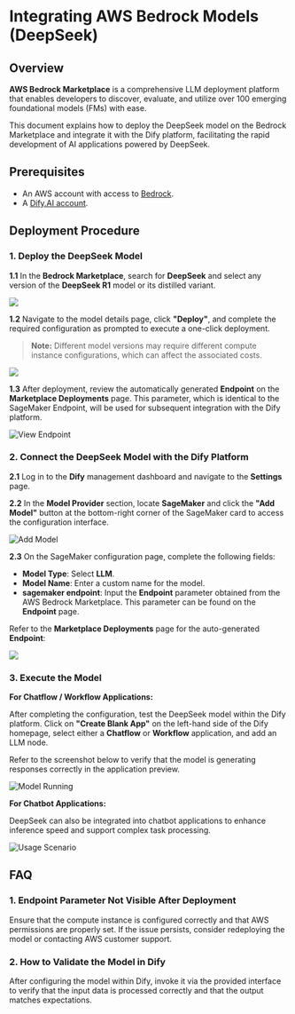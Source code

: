 # Integrating AWS Bedrock Models (DeepSeek)

## Overview

**AWS Bedrock Marketplace** is a comprehensive LLM deployment platform that enables developers to discover, evaluate, and utilize over 100 emerging foundational models (FMs) with ease. 

This document explains how to deploy the DeepSeek model on the Bedrock Marketplace and integrate it with the Dify platform, facilitating the rapid development of AI applications powered by DeepSeek.

## Prerequisites

- An AWS account with access to [Bedrock](https://aws.amazon.com/bedrock/).
- A [Dify.AI account](https://cloud.dify.ai/).

## Deployment Procedure

### 1. Deploy the DeepSeek Model

**1.1** In the **Bedrock Marketplace**, search for **DeepSeek** and select any version of the **DeepSeek R1** model or its distilled variant.

![](https://assets-docs.dify.ai/2025/02/9c6e17fc0cf262b2005013bf122251d1.png)

**1.2** Navigate to the model details page, click **"Deploy"**, and complete the required configuration as prompted to execute a one-click deployment.

> **Note:** Different model versions may require different compute instance configurations, which can affect the associated costs.

![](https://assets-docs.dify.ai/2025/02/613497e3473d9b6eaa7cb5611decee0c.png)

**1.3** After deployment, review the automatically generated **Endpoint** on the **Marketplace Deployments** page. This parameter, which is identical to the SageMaker Endpoint, will be used for subsequent integration with the Dify platform.

![View Endpoint](https://assets-docs.dify.ai/2025/02/82a1d6406662b83386b86ec511ab20be.png)

### 2. Connect the DeepSeek Model with the Dify Platform

**2.1** Log in to the **Dify** management dashboard and navigate to the **Settings** page.

**2.2** In the **Model Provider** section, locate **SageMaker** and click the **"Add Model"** button at the bottom-right corner of the SageMaker card to access the configuration interface.

![Add Model](https://assets-docs.dify.ai/2025/02/864fc8476c47b460b67f14152cbbf360.png)

**2.3** On the SageMaker configuration page, complete the following fields:

- **Model Type**: Select **LLM**.
- **Model Name**: Enter a custom name for the model.
- **sagemaker endpoint**: Input the **Endpoint** parameter obtained from the AWS Bedrock Marketplace. This parameter can be found on the **Endpoint** page.

Refer to the **Marketplace Deployments** page for the auto-generated **Endpoint**:

![](https://assets-docs.dify.ai/2025/02/1feaa8d5054933f42da25a8f655b5a9e.png)

### 3. Execute the Model

**For Chatflow / Workflow Applications:**

After completing the configuration, test the DeepSeek model within the Dify platform. Click on **"Create Blank App"** on the left-hand side of the Dify homepage, select either a **Chatflow** or **Workflow** application, and add an LLM node.

Refer to the screenshot below to verify that the model is generating responses correctly in the application preview.

![Model Running](https://assets-docs.dify.ai/2025/02/e7fb06888101662ecb970401fdba63b5.png)

**For Chatbot Applications:**

DeepSeek can also be integrated into chatbot applications to enhance inference speed and support complex task processing.

![Usage Scenario](https://assets-docs.dify.ai/2025/02/6f55a1d12ad020517c2bcda0a5b3aee8.png)

## FAQ

### 1. **Endpoint Parameter Not Visible After Deployment**

Ensure that the compute instance is configured correctly and that AWS permissions are properly set. If the issue persists, consider redeploying the model or contacting AWS customer support.

### 2. **How to Validate the Model in Dify**

After configuring the model within Dify, invoke it via the provided interface to verify that the input data is processed correctly and that the output matches expectations.